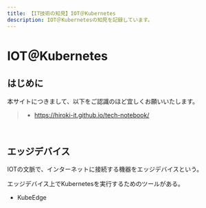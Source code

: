 ```yaml
---
title: 【IT技術の知見】IOT＠Kubernetes
description: IOT＠Kubernetesの知見を記録しています。
---
```


# IOT＠Kubernetes

## はじめに

本サイトにつきまして、以下をご認識のほど宜しくお願いいたします。

> - https://hiroki-it.github.io/tech-notebook/

<br>

## エッジデバイス

IOTの文脈で、インターネットに接続する機器をエッジデバイスという。

エッジデバイス上でKubernetesを実行するためのツールがある。

- KubeEdge

<br>
